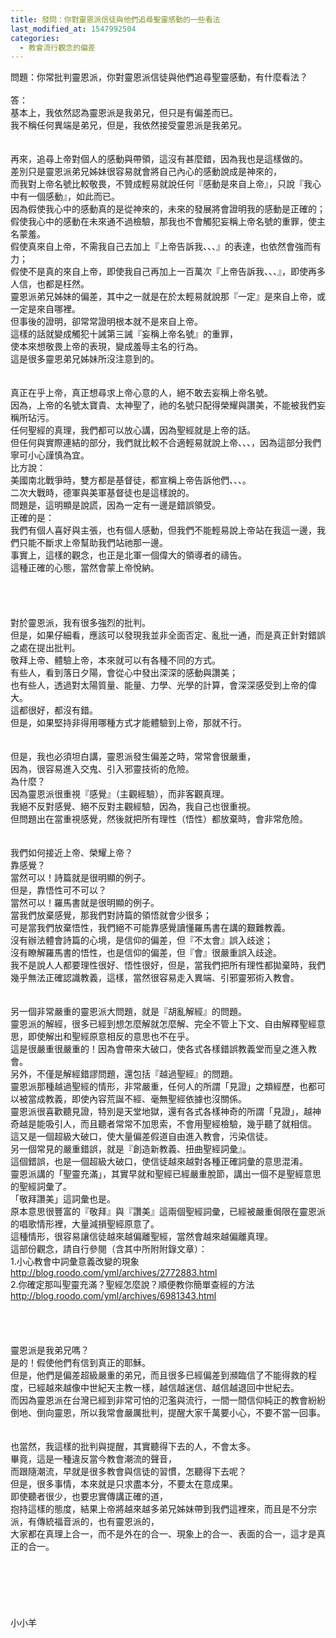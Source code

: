 ```yaml
---
title: 發問：你對靈恩派信徒與他們追尋聖靈感動的一些看法
last_modified_at: 1547992504
categories:
  - 教會流行觀念的偏差
---
```


問題：你常批判靈恩派，你對靈恩派信徒與他們追尋聖靈感動，有什麼看法？<!--more--><br><br>答：<br>基本上，我依然認為靈恩派是我弟兄，但只是有偏差而已。<br>我不稱任何異端是弟兄，但是，我依然接受靈恩派是我弟兄。<br><br><br>再來，追尋上帝對個人的感動與帶領，這沒有甚麼錯，因為我也是這樣做的。<br>差別只是靈恩派弟兄姊妹很容易就會將自己內心的感動說成是神來的，<br>而我對上帝名號比較敬畏，不贊成輕易就說任何『感動是來自上帝』，只說『我心中有一個感動』，如此而已。<br>因為假使我心中的感動真的是從神來的，未來的發展將會證明我的感動是正確的；<br>假使我心中的感動在未來通不過檢驗，那我也不會觸犯妄稱上帝名號的重罪，使主名蒙羞。<br>假使真來自上帝，不需我自己去加上『上帝告訴我、、、』的表達，也依然會強而有力；<br>假使不是真的來自上帝，即使我自己再加上一百萬次『上帝告訴我、、、』，即使再多人信，也都是枉然。<br>靈恩派弟兄姊妹的偏差，其中之一就是在於太輕易就說那『一定』是來自上帝，或一定是來自哪裡。<br>但事後的證明，卻常常證明根本就不是來自上帝。<br>這樣的話就變成觸犯十誡第三誡『妄稱上帝名號』的重罪，<br>使本來想敬畏上帝的表現，變成羞辱主名的行為。<br>這是很多靈恩弟兄姊妹所沒注意到的。<br><br> <br>真正在乎上帝，真正想尋求上帝心意的人，絕不敢去妄稱上帝名號。<br>因為，上帝的名號太寶貴、太神聖了，祂的名號只配得榮耀與讚美，不能被我們妄稱所玷污。<br>任何聖經的真理，我們都可以放心講，因為聖經就是上帝的話。<br>但任何與實際連結的部分，我們就比較不合適輕易就說上帝、、、，因為這部分我們寧可小心謹慎為宜。<br>比方說：<br>美國南北戰爭時，雙方都是基督徒，都宣稱上帝告訴他們、、、。<br>二次大戰時，德軍與美軍基督徒也是這樣說的。<br>問題是，這明顯是說謊，因為一定有一邊是錯誤領受。<br>正確的是：<br>我們有個人喜好與主張，也有個人感動，但我們不能輕易說上帝站在我這一邊，我們只能不斷求上帝幫助我們站祂那一邊。<br>事實上，這樣的觀念，也正是北軍一個偉大的領導者的禱告。<br>這種正確的心態，當然會蒙上帝悅納。<br><br><br><br> <br>對於靈恩派，我有很多強烈的批判。<br>但是，如果仔細看，應該可以發現我並非全面否定、亂批一通，而是真正針對錯誤之處在提出批判。<br>敬拜上帝、體驗上帝，本來就可以有各種不同的方式。<br>有些人，看到落日夕陽，會從心中發出深深的感動與讚美；<br>也有些人，透過對太陽質量、能量、力學、光學的計算，會深深感受到上帝的偉大。<br>這都很好，都沒有錯。<br>但是，如果堅持非得用哪種方式才能體驗到上帝，那就不行。<br><br> <br>但是，我也必須坦白講，靈恩派發生偏差之時，常常會很嚴重，<br>因為，很容易進入交鬼、引入邪靈技術的危險。<br>為什麼？<br>因為靈恩派很重視『感覺』（主觀經驗），而非客觀真理。<br>我絕不反對感覺、絕不反對主觀經驗，因為，我自己也很重視。<br>但問題出在當重視感覺，然後就把所有理性（悟性）都放棄時，會非常危險。<br><br> <br>我們如何接近上帝、榮耀上帝？<br>靠感覺？<br>當然可以！詩篇就是很明顯的例子。<br>但是，靠悟性可不可以？<br>當然可以！羅馬書就是很明顯的例子。<br>當我們放棄感覺，那我們對詩篇的領悟就會少很多；<br>可是當我們放棄悟性，我們絕不可能靠感覺讀懂羅馬書在講的艱難教義。<br>沒有辦法體會詩篇的心境，是信仰的偏差，但『不太會』誤入歧途；<br>沒有瞭解羅馬書的悟性，也是信仰的偏差，但『會』很嚴重誤入歧途。<br>我不是說人人都要理性很好、悟性很好，但是，當我們把所有理性都拋棄時，我們幾乎無法正確認識教義，這樣，當然很容易走入異端、引邪靈邪術入教會。<br><br><br>另一個非常嚴重的靈恩派大問題，就是『胡亂解經』的問題。<br>靈恩派的解經，很多已經到想怎麼解就怎麼解、完全不管上下文、自由解釋聖經意思，即使解出和聖經原意相反的意思也不在乎。<br>這是很嚴重很嚴重的！因為會帶來大破口，使各式各樣錯誤教義堂而皇之進入教會。<br>另外，不僅是解經錯謬問題，還包括『越過聖經』的問題。<br>靈恩派那種越過聖經的情形，非常嚴重，任何人的所謂「見證」之類經歷，也都可以被當成教義，即使內容荒誕不經、毫無聖經依據也沒關係。<br>靈恩派很喜歡聽見證，特別是天堂地獄，還有各式各樣神奇的所謂「見證」，越神奇越是能吸引人，而且聽者常常不加思索，不會用聖經檢驗，幾乎聽了就相信。<br>這又是一個超級大破口，使大量偏差假道自由進入教會，污染信徒。<br>另一個常見的嚴重錯誤，就是『創造新教義、扭曲聖經詞彙』。<br>這個錯誤，也是一個超級大破口，使信徒越來越對各種正確詞彙的意思混淆。<br>靈恩派講的「聖靈充滿」，其實早就和聖經已經嚴重脫節，講出一個不是聖經意思的聖經詞彙了。<br>「敬拜讚美」這詞彙也是。<br>原本意思很豐富的『敬拜』與『讚美』這兩個聖經詞彙，已經被嚴重侷限在靈恩派的唱歌情形裡，大量減損聖經原意了。<br>這種情形，很容易讓信徒越來越偏離聖經，當然會越來越偏離真理。<br>這部份觀念，請自行參閱（含其中所附附錄文章）：<br>1.小心教會中詞彙意義改變的現象<br>http://blog.roodo.com/yml/archives/2772883.html<br>2.你確定那叫聖靈充滿？聖經怎麼說？順便教你簡單查經的方法 <br>http://blog.roodo.com/yml/archives/6981343.html<br><br><br><br><br>靈恩派是我弟兄嗎？<br>是的！假使他們有信到真正的耶穌。<br>但是，他們是偏差超級嚴重的弟兄，而且很多已經偏差到瀕臨信了不能得救的程度，已經越來越像中世紀天主教一樣，越信越迷信、越信越退回中世紀去。<br>而因為靈恩派在台灣已經到非常可怕的氾濫與流行，一間一間信仰純正的教會紛紛倒地、倒向靈恩，所以我常會嚴厲批判，提醒大家千萬要小心，不要不當一回事。<br><br><br>也當然，我這樣的批判與提醒，其實聽得下去的人，不會太多。<br>畢竟，這是一種違反當今教會潮流的聲音，<br>而跟隨潮流，早就是很多教會與信徒的習慣，怎聽得下去呢？<br>但是，很多事情，本來就是只求盡本分，不要太在意成果。<br>即使聽者很少，也要忠實傳講正確的道，<br>抱持這樣的態度，結果上帝將越來越多弟兄姊妹帶到我們這裡來，而且是不分宗派，有傳統福音派的，也有靈恩派的，<br>大家都在真理上合一，而不是外在的合一、現象上的合一、表面的合一，這才是真正的合一。<br><br><br><br><br><br><br>小小羊<br>
